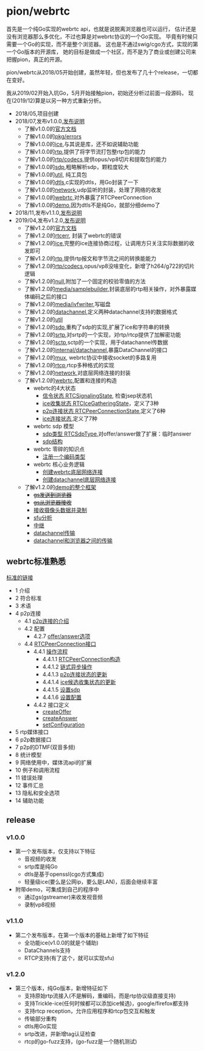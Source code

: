 # pion/webrtc

首先是一个纯Go实现的webrtc api，也就是说脱离浏览器也可以运行，
估计还是没有浏览器那么多优化，不过也算是对webrtc协议的一个Go实现。
毕竟有时候只需要一个Go的实现，而不是整个浏览器。
这也是不通过swig/cgo方式，实现的第一个Go版本的开源库，
她的目标是做成一个社区，而不是为了商业或创建公司来把握pion，真正的开源。

pion/webrtc从2018/05开始创建，虽然年轻，但也发布了几十个release，一切都在变好。

我从2019/02开始入坑Go，5月开始接触pion，初始还分析过前面一段源码，
现在(2019/12)算是以另一种方式重新分析。

- 2018/05,项目创建
- 2018/07,发布v1.0.0,[发布说明](#v1.0.0)
  - 了解v1.0.0的[官方文档](/webrtc/v1.0.0-001.md)
  - 了解v1.0.0的[pkg/errors](/webrtc/v1.0.0-002.md)
  - 了解v1.0.0的[ice](/webrtc/v1.0.0-003.md),与其说是库，还不如说辅助功能
  - 了解v1.0.0的[rtp](/webrtc/v1.0.0-004.md),提供了将字节流打包整rtp包的能力
  - 了解v1.0.0的[rtp/codecs](/webrtc/v1.0.0-005.md),提供opus/vp8切片和提取包的能力
  - 了解v1.0.0的[sdp](/webrtc/v1.0.0-006.md),粗略解析sdp，颗粒度较大
  - 了解v1.0.0的[util](/webrtc/v1.0.0-007.md), 纯工具包
  - 了解v1.0.0的[dtls](/webrtc/v1.0.0-008.md),c实现的dtls，用Go封装了一下
  - 了解v1.0.0的[network](/webrtc/v1.0.0-009.md),udp监听的封装，处理了网络的收发
  - 了解v1.0.0的[webrtc](/webrtc/v1.0.0-010.md),对外暴露了RTCPeerConnection
  - 了解v1.0.0的[demo](/webrtc/v1.0.0-011.md),因为dtls不是纯Go，就部分细demo了
- 2018/11,发布v1.1.0,[发布说明](#v1.1.0)
- 2019/04,发布v1.2.0,[发布说明](#v1.2.0)
  - 了解v1.2.0的[官方文档](/webrtc/v1.2.0-000.md)
  - 了解v1.2.0的[rtcerr](/webrtc/v1.2.0-001.md), 封装了webrtc的错误
  - 了解v1.2.0的[ice](/webrtc/v1.2.0-002.md),完整的ice连接协商过程，让调用方只关注实际数据的收发即可
  - 了解v1.2.0的[rtp](/webrtc/v1.2.0-003.md),提供rtp报文和字节流之间的转换能能力
  - 了解v1.2.0的[rtp/codecs](/webrtc/v1.2.0-004.md),opus/vp8没啥变化，新增了h264/g722的切片逻辑
  - 了解v1.2.0的[null](/webrtc/v1.2.0-005.md),附加了一个固定的校验零值的方法
  - 了解v1.2.0的[media/samplebuilder](/webrtc/v1.2.0-006.md),封装底层的rtp相关操作，对外暴露媒体编码之后的接口
  - 了解v1.2.0的[media/ivfwriter](/webrtc/v1.2.0-007.md),写磁盘
  - 了解v1.2.0的[datachannel](/webrtc/v1.2.0-008.md),定义两种datachannel支持的数据格式
  - 了解v1.2.0的[util](/webrtc/v1.2.0-009.md)
  - 了解v1.2.0的[sdp](/webrtc/v1.2.0-010.md),重构了sdp的实现,扩展了ice和字符串的转换
  - 了解v1.2.0的[srtp](/webrtc/v1.2.0-011.md),对srtp的一个实现，对rtp/rtcp提供了加解密功能
  - 了解v1.2.0的[sctp](/webrtc/v1.2.0-012.md),sctp的一个实现，用于datachannel传数据
  - 了解v1.2.0的[internal/datachannel](/webrtc/v1.2.0-013.md),暴露DataChannel的接口
  - 了解v1.2.0的[mux](/webrtc/v1.2.0-014.md), webrtc协议中接收socket的多路复用
  - 了解v1.2.0的[rtcp](/webrtc/v1.2.0-015.md),rtcp多种格式的实现
  - 了解v1.2.0的[network](/webrtc/v1.2.0-016.md),对底层网络连接的封装
  - 了解v1.2.0的[webrtc](/webrtc/v1.2.0-017.md),配置和连接的构造
    - webrtc的4大状态
      - [信令状态 RTCSignalingState](/webrtc/v1.2.0-018.md), 检查jsep状态机
      - [ice收集状态 RTCIceGatheringState](/webrtc/v1.2.0-019.md)，定义了3种
      - [p2p连接状态 RTCPeerConnectionState](/webrtc/v1.2.0-020.md),定义了6种
      - [ice连接状态](/webrtc/v1.2.0-021.md),定义了7种
    - webrtc sdp 模型
      - [sdp类型 RTCSdpType](/webrtc/v1.2.0-022.md),对offer/answer做了扩展：临时answer
      - [sdp结构](/webrtc/v1.2.0-023.md)
    - webrtc 零碎的知识点
      - [注册一个编码类型](/webrtc/v1.2.0-032.md)
    - webrtc 核心业务逻辑
      - [创建webrtc底层网络连接](/webrtc/v1.2.0-033.md)
      - [创建datachannel底层网络连接](/webrtc/v1.2.0-034.md)
  - 了解v1.2.0的[demo的整个框架](/webrtc/v1.2.0-024.md)
    - ~~[gs发送到浏览器](/webrtc/v1.2.0-025.md)~~
    - ~~[gs从浏览器接收](/webrtc/v1.2.0-026.md)~~
    - [接收摄像头数据并录制](/webrtc/v1.2.0-027.md)
    - [sfu分析](/webrtc/v1.2.0-028.md)
    - [中继](/webrtc/v1.2.0-029.md)
    - [datachannel传输](/webrtc/v1.2.0-030.md)
    - [datachannel和浏览器之间的传输](/webrtc/v1.2.0-031.md)

## webrtc标准熟悉

[标准的链接](https://www.w3.org/TR/webrtc/)

- 1 介绍
- 2 符合标准
- 3 术语
- 4 p2p连接
  - 4.1 [p2p连接的介绍](/webrtc/spec/p2p-connection-introduction.md)
  - 4.2 配置
    - 4.2.7 [offer/answer选项](/webrtc/spec/offer-answer-options.md)
  - 4.4 [RTCPeerConnection接口](/webrtc/spec/RTCPeerConnection-interface.md)
    - 4.4.1 [操作流程](/webrtc/spec/RTCPeerConnection-operation.md)
      - 4.4.1.1 [RTCPeerConnection构造](/webrtc/spec/RTCPeerConnection-constructor.md)
      - 4.4.1.2 [链式异步操作](/webrtc/spec/RTCPeerConnection-chain-asynchronous-operation.md)
      - 4.4.1.3 [p2p连接状态的更新](/webrtc/spec/RTCPeerConnection-update-connection-state.md)
      - 4.4.1.4 [ice候选收集状态的更新](/webrtc/spec/RTCPeerConnection-update-ice-gathering-state.md)
      - 4.4.1.5 [设置sdp](/webrtc/spec/RTCPeerConnection-set-sdp.md)
      - 4.4.1.6 [设置配置](/webrtc/spec/RTCPeerConnection-set-configuration-flow.md)
    - 4.4.2 接口定义
      - [createOffer](/webrtc/spec/RTCPeerConnection-create-offer.md)
      - [createAnswer](/webrtc/spec/RTCPeerConnection-create-answer.md)
      - [setConfiguration](/webrtc/spec/RTCPeerConnection-set-configuration.md)
- 5 rtp媒体接口
- 6 p2p数据接口
- 7 p2p的DTMF(双音多频)
- 8 统计模型
- 9 网络使用中，媒体流api的扩展
- 10 例子和调用流程
- 11 错误处理
- 12 事件汇总
- 13 隐私和安全选项
- 14 辅助功能

## release

### v1.0.0

- 第一个发布版本，仅支持以下特征
  - 音视频的收发
  - srtp库是纯Go
  - dtls是基于openssl(cgo方式集成)
  - 轻量级ice(要么是公网ip，要么是LAN)，后面会继续丰富
- 附带demo，可集成到自己的程序中
  - 通过gs(gstreamer)来收发视音频
  - 录制vp8视频

### v1.1.0

- 第二个发布版本，在第一个版本的基础上新增了如下特征
  - 全功能ice(v1.0.0的就是个辅助)
  - DataChannels支持
  - RTCP支持(有了这个，就可以实现sfu)

### v1.2.0

- 第三个版本，纯Go版本，新增特征如下
  - 支持原始rtp流接入(不是解码，重编码，而是rtp协议级直接支持)
  - 支持Trickle-ice(任何时候都可以添加ice候选)，google/firefox都支持
  - 支持rtcp reception，允许应用程序和rtcp包交互和触发
  - 传输部分重构
  - dtls用Go实现
  - srtp改进，并新增tag认证检查
  - rtcp的go-fuzz支持，(go-fuzz是一个随机测试)
